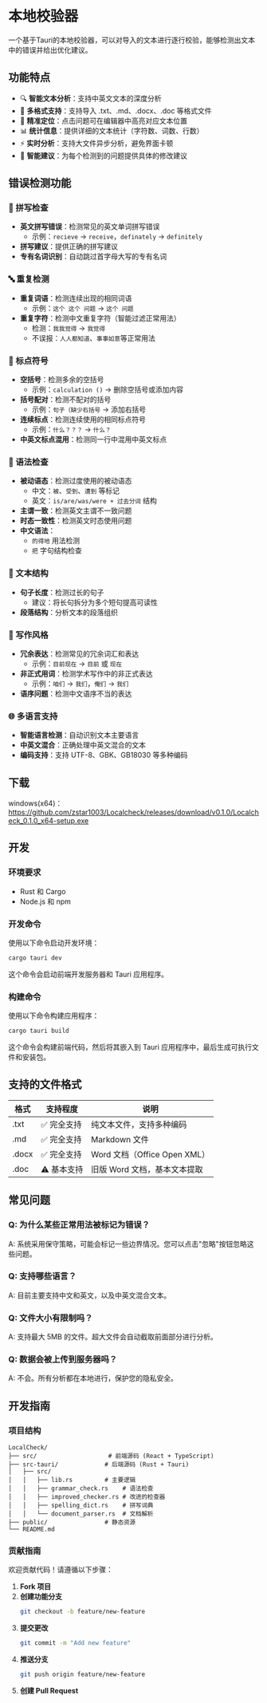 # 本地校验器

一个基于Tauri的本地校验器，可以对导入的文本进行逐行校验，能够检测出文本中的错误并给出优化建议。

## 功能特点

- 🔍 **智能文本分析**：支持中英文文本的深度分析
- 📁 **多格式支持**：支持导入 .txt、.md、.docx、.doc 等格式文件
- 🎯 **精准定位**：点击问题可在编辑器中高亮对应文本位置
- 📊 **统计信息**：提供详细的文本统计（字符数、词数、行数）
- ⚡ **实时分析**：支持大文件异步分析，避免界面卡顿
- 🔧 **智能建议**：为每个检测到的问题提供具体的修改建议

## 错误检测功能

### 📝 拼写检查
- **英文拼写错误**：检测常见的英文单词拼写错误
  - 示例：`recieve` → `receive`，`definately` → `definitely`
- **拼写建议**：提供正确的拼写建议
- **专有名词识别**：自动跳过首字母大写的专有名词

### 🔤 重复检测
- **重复词语**：检测连续出现的相同词语
  - 示例：`这个 这个 问题` → `这个 问题`
- **重复字符**：检测中文重复字符（智能过滤正常用法）
  - 检测：`我我觉得` → `我觉得`
  - 不误报：`人人都知道`、`事事如意`等正常用法

### 🔣 标点符号
- **空括号**：检测多余的空括号
  - 示例：`calculation ()` → 删除空括号或添加内容
- **括号配对**：检测不配对的括号
  - 示例：`句子（缺少右括号` → 添加右括号
- **连续标点**：检测连续使用的相同标点符号
  - 示例：`什么？？？` → `什么？`
- **中英文标点混用**：检测同一行中混用中英文标点

### 📏 语法检查
- **被动语态**：检测过度使用的被动语态
  - 中文：`被`、`受到`、`遭到` 等标记
  - 英文：`is/are/was/were + 过去分词` 结构
- **主谓一致**：检测英文主谓不一致问题
- **时态一致性**：检测英文时态使用问题
- **中文语法**：
  - `的得地` 用法检测
  - `把` 字句结构检查

### 📐 文本结构
- **句子长度**：检测过长的句子
  - 建议：将长句拆分为多个短句提高可读性
- **段落结构**：分析文本的段落组织

### 🎨 写作风格
- **冗余表达**：检测常见的冗余词汇和表达
  - 示例：`目前现在` → `目前` 或 `现在`
- **非正式用词**：检测学术写作中的非正式表达
  - 示例：`咱们` → `我们`，`俺们` → `我们`
- **语序问题**：检测中文语序不当的表达

### 🌐 多语言支持
- **智能语言检测**：自动识别文本主要语言
- **中英文混合**：正确处理中英文混合的文本
- **编码支持**：支持 UTF-8、GBK、GB18030 等多种编码

## 下载

windows(x64)：https://github.com/zstar1003/Localcheck/releases/download/v0.1.0/Localcheck_0.1.0_x64-setup.exe

## 开发

### 环境要求

- Rust 和 Cargo
- Node.js 和 npm

### 开发命令

使用以下命令启动开发环境：

```bash
cargo tauri dev
```

这个命令会启动前端开发服务器和 Tauri 应用程序。

### 构建命令

使用以下命令构建应用程序：

```bash
cargo tauri build
```

这个命令会构建前端代码，然后将其嵌入到 Tauri 应用程序中，最后生成可执行文件和安装包。


## 支持的文件格式

| 格式 | 支持程度 | 说明 |
|------|----------|------|
| .txt | ✅ 完全支持 | 纯文本文件，支持多种编码 |
| .md | ✅ 完全支持 | Markdown 文件 |
| .docx | ✅ 完全支持 | Word 文档（Office Open XML） |
| .doc | ⚠️ 基本支持 | 旧版 Word 文档，基本文本提取 |

## 常见问题

### Q: 为什么某些正常用法被标记为错误？
A: 系统采用保守策略，可能会标记一些边界情况。您可以点击"忽略"按钮忽略这些问题。

### Q: 支持哪些语言？
A: 目前主要支持中文和英文，以及中英文混合文本。

### Q: 文件大小有限制吗？
A: 支持最大 5MB 的文件。超大文件会自动截取前面部分进行分析。

### Q: 数据会被上传到服务器吗？
A: 不会。所有分析都在本地进行，保护您的隐私安全。

## 开发指南

### 项目结构
```
LocalCheck/
├── src/                    # 前端源码 (React + TypeScript)
├── src-tauri/             # 后端源码 (Rust + Tauri)
│   ├── src/
│   │   ├── lib.rs         # 主要逻辑
│   │   ├── grammar_check.rs    # 语法检查
│   │   ├── improved_checker.rs # 改进的检查器
│   │   ├── spelling_dict.rs    # 拼写词典
│   │   └── document_parser.rs  # 文档解析
├── public/                # 静态资源
└── README.md
```

### 贡献指南

欢迎贡献代码！请遵循以下步骤：

1. **Fork 项目**
2. **创建功能分支**
   ```bash
   git checkout -b feature/new-feature
   ```
3. **提交更改**
   ```bash
   git commit -m "Add new feature"
   ```
4. **推送分支**
   ```bash
   git push origin feature/new-feature
   ```
5. **创建 Pull Request**
